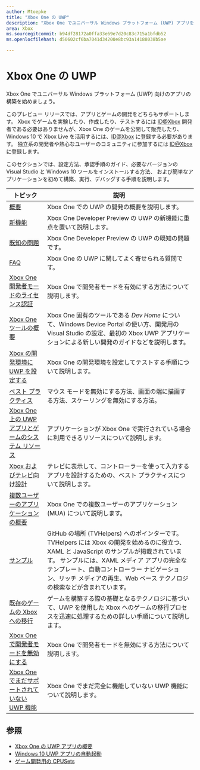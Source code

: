 ```yaml
---
author: Mtoepke
title: "Xbox One の UWP"
description: "Xbox One でユニバーサル Windows プラットフォーム (UWP) アプリを構築する方法。"
area: Xbox
ms.sourcegitcommit: b94df28172a0ffa33e69e7d20c83c715a1bfdb52
ms.openlocfilehash: d50602cf6ba7041d34200e8bc93a14188038b5ae

---
```


# Xbox One の UWP

Xbox One でユニバーサル Windows プラットフォーム (UWP) 向けのアプリの構築を始めましょう。

このプレビュー リリースでは、アプリとゲームの開発をどちらもサポートします。 Xbox でゲームを実験したり、作成したり、テストするには [ID@Xbox](http://www.xbox.com/en-us/Developers/id) 開発者である必要はありませんが、Xbox One のゲームを公開して販売したり、Windows 10 で Xbox Live を活用するには、[ID@Xbox](http://www.xbox.com/en-us/Developers/id) に登録する必要があります。 独立系の開発者や熱心なユーザーのコミュニティに参加するには [ID@Xbox](http://www.xbox.com/en-us/Developers/id) に登録します。 

このセクションでは、設定方法、承認手順のガイド、必要なバージョンの Visual Studio と Windows 10 ツールをインストールする方法、
および簡単なアプリケーションを初めて構築、実行、デバッグする手順を説明します。 

| トピック      | 説明 |
|------------|-------------|
|[概要](getting-started.md)| Xbox One での UWP の開発の概要を説明します。 |
|[新機能](whats-new.md)| Xbox One Developer Preview の UWP の新機能に重点を置いて説明します。 |
|[既知の問題](known-issues.md)| Xbox One Developer Preview の UWP の既知の問題です。 |
|[FAQ](frequently-asked-questions.md)| Xbox One の UWP に関してよく寄せられる質問です。 |
|[Xbox One 開発者モードのライセンス認証](devkit-activation.md)| Xbox One で開発者モードを有効にする方法について説明します。 |
|[Xbox One ツールの概要](introduction-to-xbox-tools.md)| Xbox One 固有のツールである _Dev Home_ について、Windows Device Portal の使い方、開発用の Visual Studio の設定、最初の Xbox UWP アプリケーションによる新しい開発のガイドなどを説明します。 |
|[Xbox の開発環境に UWP を設定する](development-environment-setup.md)| Xbox One の開発環境を設定してテストする手順について説明します。 |
|[ベスト プラクティス](tailoring-for-xbox.md)| マウス モードを無効にする方法、画面の端に描画する方法、スケーリングを無効にする方法。 |
|[Xbox One 上の UWP アプリとゲームのシステム リソース](system-resource-allocation.md)| アプリケーションが Xbox One で実行されている場合に利用できるリソースについて説明します。 | 
|[Xbox およびテレビ向け設計](http://go.microsoft.com/fwlink/?LinkID=760736)| テレビに表示して、コントローラーを使って入力するアプリを設計するための、ベスト プラクティスについて説明します。 |  
|[複数ユーザーのアプリケーションの概要](multi-user-applications.md)| Xbox One での複数ユーザーのアプリケーション (MUA) について説明します。 |
|[サンプル](samples.md)| GitHub の場所 (TVHelpers) へのポインターです。TVHelpers には Xbox の開発を始めるのに役立つ、XAML と JavaScript のサンプルが掲載されています。 サンプルには、XAML メディア アプリの完全なテンプレート、自動コントローラー ナビゲーション、リッチ メディアの再生、Web ベース テクノロジの検索などが含まれています。 |
|[既存のゲームの Xbox への移行](development-lanes-landing.md)|ゲームを構築する際の基礎となるテクノロジに基づいて、UWP を使用した Xbox へのゲームの移行プロセスを迅速に処理するための詳しい手順について説明します。|
|[Xbox One で開発者モードを無効にする](devkit-deactivation.md)| Xbox One で開発者モードを無効にする方法について説明します。 |
|[Xbox One でまだサポートされていない UWP 機能](http://go.microsoft.com/fwlink/?LinkId=760755)|  Xbox One でまだ完全に機能していない UWP 機能について説明します。|  

## 参照
- [Xbox One の UWP アプリの概要](http://go.microsoft.com/fwlink/?LinkId=780786) 
- [Windows 10 UWP アプリの自動起動](automate-launching-uwp-apps.md)
- [ゲーム開発用の CPUSets](cpusets-games.md)
  



<!--HONumber=Jun16_HO4-->


